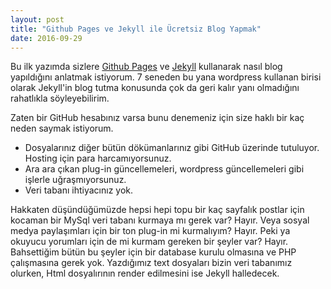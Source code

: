 ```yaml
---
layout: post
title: "Github Pages ve Jekyll ile Ücretsiz Blog Yapmak"
date: 2016-09-29
---
```


Bu ilk yazımda sizlere [Github Pages](https://pages.github.com) ve [Jekyll](http://jekyllrb.com) kullanarak nasıl blog yapıldığını anlatmak istiyorum. 7 seneden bu yana wordpress kullanan birisi olarak Jekyll'in blog tutma konusunda çok da geri kalır yanı olmadığını rahatlıkla söyleyebilirim.

Zaten bir GitHub hesabınız varsa bunu denemeniz için size haklı bir kaç neden saymak istiyorum.
-  Dosyalarınız diğer bütün dökümanlarınız gibi GitHub üzerinde tutuluyor. Hosting için para harcamıyorsunuz. 
-  Ara ara çıkan plug-in güncellemeleri, wordpress güncellemeleri gibi işlerle uğraşmıyorsunuz.
-  Veri tabanı ihtiyacınız yok.

Hakkaten düşündüğümüzde hepsi hepi topu bir kaç sayfalık postlar için kocaman bir MySql veri tabanı kurmaya mı gerek var? Hayır. Veya sosyal medya paylaşımları için bir ton plug-in mi kurmalıyım? Hayır. Peki ya okuyucu yorumları için de mi kurmam gereken bir şeyler var? Hayır. Bahsettiğim bütün bu şeyler için bir database kurulu olmasına ve PHP çalışmasına gerek yok. Yazdığımız text dosyaları bizin veri tabanımız olurken, Html dosyalırının render edilmesini ise Jekyll halledecek. 
